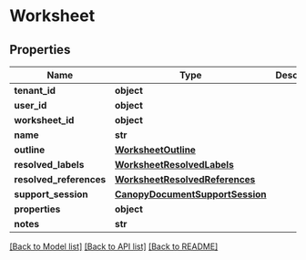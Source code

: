 # Worksheet


## Properties
Name | Type | Description | Notes
------------ | ------------- | ------------- | -------------
**tenant_id** | **object** |  | 
**user_id** | **object** |  | 
**worksheet_id** | **object** |  | 
**name** | **str** |  | 
**outline** | [**WorksheetOutline**](WorksheetOutline.md) |  | 
**resolved_labels** | [**WorksheetResolvedLabels**](WorksheetResolvedLabels.md) |  | [optional] 
**resolved_references** | [**WorksheetResolvedReferences**](WorksheetResolvedReferences.md) |  | [optional] 
**support_session** | [**CanopyDocumentSupportSession**](CanopyDocumentSupportSession.md) |  | [optional] 
**properties** | **object** |  | [optional] 
**notes** | **str** |  | [optional] 

[[Back to Model list]](../README.md#documentation-for-models) [[Back to API list]](../README.md#documentation-for-api-endpoints) [[Back to README]](../README.md)


